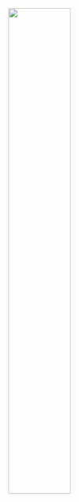 <div align="center">
  <img src="https://media.giphy.com/media/FcqKy4Kj7XOK0hCW4g/giphy.gif](https://media.giphy.com/media/l0IybvANIIMMOHrUY/giphy.gif" width="50%"/>
</div>
<!--
**yeonjaee/yeonjaee** is a ✨ _special_ ✨ repository because its `README.md` (this file) appears on your GitHub profile.

Here are some ideas to get you started:

- 🔭 I’m currently working on ...
- 🌱 I’m currently learning ...
- 👯 I’m looking to collaborate on ...
- 🤔 I’m looking for help with ...
- 💬 Ask me about ...
- 📫 How to reach me: ...
- 😄 Pronouns: ...
- ⚡ Fun fact: ...
-->
